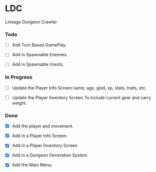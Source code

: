 # LDC
Lineage Dungeon Crawler

### Todo

- [ ] Add Turn Based GamePlay.

- [ ] Add in Spawnable Enemies.

- [ ] Add in Spawnable chests.

### In Progress

- [ ] Update the Player Info Screen
name, age, gold, xp, stats, traits, etc.

-[ ] Update the Player Inventory Screen
To include current gear and carry weight.

### Done

- [X] Add the player and movement.

- [X] Add in a Player Info Screen.

- [X] Add in a Player Inventory Screen

- [X] Add in a Dungeon Generation System.

- [X] Add the Main Menu.